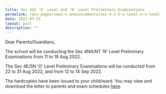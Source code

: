 ```yaml
---
title: Sec 4&5 'O' Level and 'N' Level Preliminary Examinations
permalink: /dss-pages/news-n-announcements/sec-4-n-5-o-level-n-n-level-preliminary-examinations
date: 2022-07-21
layout: post
description: ""
---
```


<p>Dear Parents/Guardians,</p>
<p>The school will be conducting the Sec 4NA/NT &lsquo;N&rsquo; Level Preliminary Examinations from 11 to 19 Aug 2022.</p>
<p>The Sec 4E/5N &lsquo;O&rsquo; Level Preliminary Examinations will be conducted from 22 to 31 Aug 2022, and from 12 to 14 Sep 2022.</p>
<p>The hardcopies have been issued to your child/ward. You may view and download the letter to parents and exam schedules&nbsp;<a href="/dss-pages/files-and-documents">here</a>.</p>